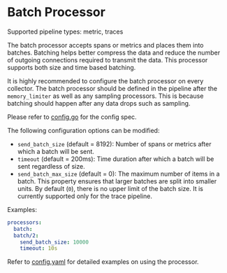 # Batch Processor

Supported pipeline types: metric, traces

The batch processor accepts spans or metrics and places them into batches.
Batching helps better compress the data and reduce the number of outgoing 
connections required to transmit the data. This processor supports both size and
time based batching.

It is highly recommended to configure the batch processor on every collector.
The batch processor should be defined in the pipeline after the `memory_limiter`
as well as any sampling processors. This is because batching should happen after
any data drops such as sampling.

Please refer to [config.go](./config.go) for the config spec.

The following configuration options can be modified:
- `send_batch_size` (default = 8192): Number of spans or metrics after which a
batch will be sent.
- `timeout` (default = 200ms): Time duration after which a batch will be sent
regardless of size.
- `send_batch_max_size` (default = 0): The maximum number of items in a batch.
 This property ensures that larger batches are split into smaller units. 
 By default (`0`), there is no upper limit of the batch size. 
 It is currently supported only for the trace pipeline.

Examples:

```yaml
processors:
  batch:
  batch/2:
    send_batch_size: 10000
    timeout: 10s
```

Refer to [config.yaml](./testdata/config.yaml) for detailed
examples on using the processor.
